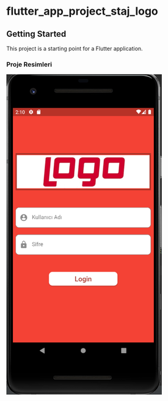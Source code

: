 # flutter_app_project_staj_logo


## Getting Started

This project is a starting point for a Flutter application.

### Proje Resimleri
<img src="ProjectImages/project_img1.png">
